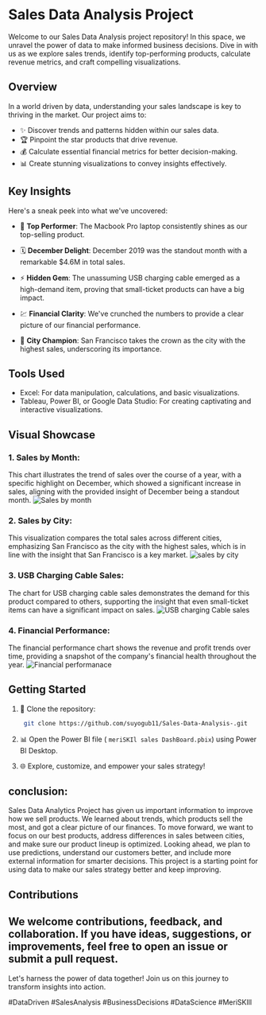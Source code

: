 # Sales Data Analysis Project

Welcome to our Sales Data Analysis project repository! In this space, we unravel the power of data to make informed business decisions. Dive in with us as we explore sales trends, identify top-performing products, calculate revenue metrics, and craft compelling visualizations.

## Overview

In a world driven by data, understanding your sales landscape is key to thriving in the market. Our project aims to:

- ✨ Discover trends and patterns hidden within our sales data.
- 🏆 Pinpoint the star products that drive revenue.
- 💰 Calculate essential financial metrics for better decision-making.
- 📊 Create stunning visualizations to convey insights effectively.

## Key Insights

Here's a sneak peek into what we've uncovered:

- 🚀 **Top Performer**: The Macbook Pro laptop consistently shines as our top-selling product.

- 🗓️ **December Delight**: December 2019 was the standout month with a remarkable $4.6M in total sales.

- ⚡ **Hidden Gem**: The unassuming USB charging cable emerged as a high-demand item, proving that small-ticket products can have a big impact.

- 💹 **Financial Clarity**: We've crunched the numbers to provide a clear picture of our financial performance.

- 🌆 **City Champion**: San Francisco takes the crown as the city with the highest sales, underscoring its importance.

## Tools Used

- Excel: For data manipulation, calculations, and basic visualizations.
- Tableau, Power BI, or Google Data Studio: For creating captivating and interactive visualizations.

## Visual Showcase
### 1. Sales by Month:
This chart illustrates the trend of sales over the course of a year, with a specific highlight on December, which showed a significant increase in sales, aligning with the provided insight of December being a standout month.
![Sales by month](https://api.chatwithyourdata.io/images/b6855da0-f187-4d23-98f2-39af6c26b23c.png)

### 2. Sales by City:
This visualization compares the total sales across different cities, emphasizing San Francisco as the city with the highest sales, which is in line with the insight that San Francisco is a key market.
![sales by city](https://api.chatwithyourdata.io/images/8373b0af-c4a9-4b31-b8b5-78d8ad34726a.png)

### 3. USB Charging Cable Sales:
The chart for USB charging cable sales demonstrates the demand for this product compared to others, supporting the insight that even small-ticket items can have a significant impact on sales.
![USB charging Cable sales](https://api.chatwithyourdata.io/images/4b53916b-db57-48fa-ac54-aac975500d25.png)

### 4. Financial Performance:
The financial performance chart shows the revenue and profit trends over time, providing a snapshot of the company's financial health throughout the year.
![Financial performanace](https://api.chatwithyourdata.io/images/384abe9e-8ab9-45cb-acc2-eb6d8629fe5c.png)


## Getting Started
1. 🚀 Clone the repository:
   ```bash
    git clone https://github.com/suyogub11/Sales-Data-Analysis-.git
    ```
2. 📊 Open the Power BI file ( `meriSKIl sales DashBoard.pbix`) using Power BI Desktop.
   
3. 🌐 Explore, customize, and empower your sales strategy!

## conclusion:
Sales Data Analytics Project has given us important information to improve how we sell products. We learned about trends, which products sell the most, and got a clear picture of our finances. To move forward, we want to focus on our best products, address differences in sales between cities, and make sure our product lineup is optimized. Looking ahead, we plan to use predictions, understand our customers better, and include more external information for smarter decisions. This project is a starting point for using data to make our sales strategy better and keep improving.


## Contributions

We welcome contributions, feedback, and collaboration. If you have ideas, suggestions, or improvements, feel free to open an issue or submit a pull request.
----

Let's harness the power of data together! Join us on this journey to transform insights into action.

#DataDriven #SalesAnalysis #BusinessDecisions #DataScience #MeriSKIll







